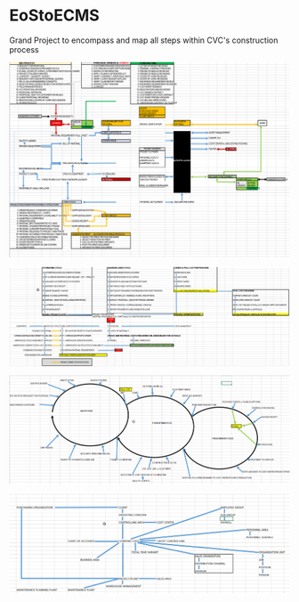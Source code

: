 # EoStoECMS
Grand Project to encompass and map all steps within CVC's construction process


![Enterprise View of CVC](https://github.com/ScottyMacCVC/EoStoECMS/blob/main/Images/22.06.17-Enterprise%20View%20of%20CVC.png)

![START Process](https://github.com/ScottyMacCVC/EoStoECMS/blob/main/Images/22.06.17-START%20Process.png)

![Generalized Cycle](https://github.com/ScottyMacCVC/EoStoECMS/blob/main/Images/22.06.17-Generalized%20Cycle.png)

![Basic Controlling Unit](https://github.com/ScottyMacCVC/EoStoECMS/blob/main/Images/22.06.17-Basic%20Controlling%20Unit.png)

